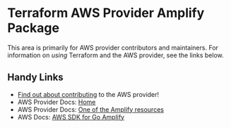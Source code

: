 # Terraform AWS Provider Amplify Package

This area is primarily for AWS provider contributors and maintainers. For information on _using_ Terraform and the AWS provider, see the links below.


## Handy Links

* [Find out about contributing](../../../docs/contributing) to the AWS provider!
* AWS Provider Docs: [Home](https://registry.terraform.io/providers/hashicorp/aws/latest/docs)
* AWS Provider Docs: [One of the Amplify resources](https://registry.terraform.io/providers/hashicorp/aws/latest/docs/resources/amplify_app)
* AWS Docs: [AWS SDK for Go Amplify](https://docs.aws.amazon.com/sdk-for-go/api/service/amplify/)
